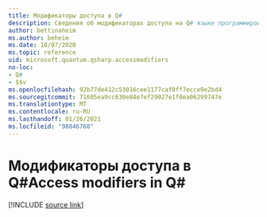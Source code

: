 ```yaml
---
title: Модификаторы доступа в Q#
description: Сведения об модификаторах доступа на Q# языке программирования.
author: bettinaheim
ms.author: beheim
ms.date: 10/07/2020
ms.topic: reference
uid: microsoft.quantum.qsharp.accessmodifiers
no-loc:
- Q#
- $$v
ms.openlocfilehash: 92b77de412c53016cee1177caf8ff7ecce9e2bd4
ms.sourcegitcommit: 71605ea9cc630e84e7ef29027e1f0ea06299747e
ms.translationtype: MT
ms.contentlocale: ru-RU
ms.lasthandoff: 01/26/2021
ms.locfileid: "98846768"
---
```

# <a name="access-modifiers-in-no-locq"></a><span data-ttu-id="5220e-103">Модификаторы доступа в Q#</span><span class="sxs-lookup"><span data-stu-id="5220e-103">Access modifiers in Q#</span></span>

[!INCLUDE [source link](~/includes/qsharp-language/Specifications/Language/1_ProgramStructure/6_AccessModifiers.md)]

